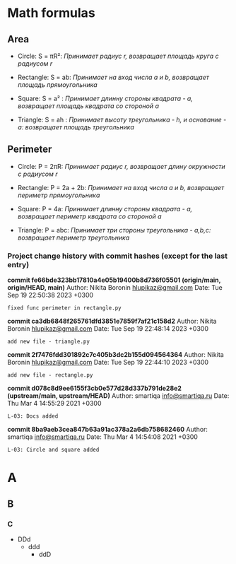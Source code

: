 # Math formulas
## Area
- Circle: S = πR²:
_Принимает радиус r, возвращает площадь круга с радиусом r_

- Rectangle: S = ab:
_Принимает на вход числа a и b, возвращает площадь прямоугольника_

- Square: S = a² :
_Принимает длинну стороны квадрата - a, возвращает площадь квадрата со стороной а_

- Triangle: S = ah :
_Принимает высоту треугольника - h, и основание - a: возвращает площадь треугольника_

## Perimeter
- Circle: P = 2πR:
_Принимает радиус r, возвращает длину окружности с радиусом r_

- Rectangle: P = 2a + 2b:
_Принимает на вход числа a и b, возвращает периметр прямоугольника_

- Square: P = 4a:
_Принимает длинну стороны квадрата - a, возвращает периметр квадрата со стороной а_

- Triangle: P = abc:
_Принимает три стороны треугольника - a,b,c: возвращает периметр треугольника_

### Project change history with commit hashes (except for the last entry)

**commit fe66bde323bb17810a4e05b19400b8d736f05501 (origin/main, origin/HEAD, main)**
Author: Nikita Boronin <hlupikaz@gmail.com>
Date:   Tue Sep 19 22:50:38 2023 +0300

    fixed func perimeter in rectangle.py

**commit ca3db6848f265761dfd3851e7859f7af21c158d2**
Author: Nikita Boronin <hlupikaz@gmail.com>
Date:   Tue Sep 19 22:48:14 2023 +0300

    add new file - triangle.py

**commit 2f7476fdd301892c7c405b3dc2b155d094564364**
Author: Nikita Boronin <hlupikaz@gmail.com>
Date:   Tue Sep 19 22:44:10 2023 +0300

    add new file - rectangle.py

**commit d078c8d9ee6155f3cb0e577d28d337b791de28e2 (upstream/main, upstream/HEAD)**
Author: smartiqa <info@smartiqa.ru>
Date:   Thu Mar 4 14:55:29 2021 +0300

    L-03: Docs added

**commit 8ba9aeb3cea847b63a91ac378a2a6db758682460**
Author: smartiqa <info@smartiqa.ru>
Date:   Thu Mar 4 14:54:08 2021 +0300

    L-03: Circle and square added

# A
## B
### C
- DDd
  - ddd
    - ddD


